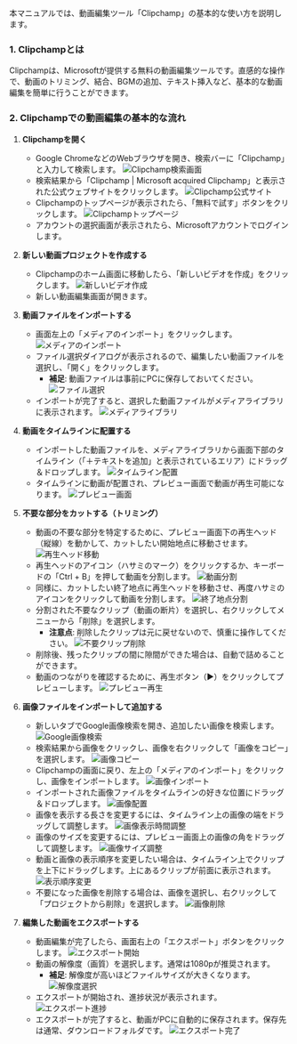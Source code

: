 本マニュアルでは、動画編集ツール「Clipchamp」の基本的な使い方を説明します。

### 1. Clipchampとは
Clipchampは、Microsoftが提供する無料の動画編集ツールです。直感的な操作で、動画のトリミング、結合、BGMの追加、テキスト挿入など、基本的な動画編集を簡単に行うことができます。

### 2. Clipchampでの動画編集の基本的な流れ

1.  **Clipchampを開く**
    * Google ChromeなどのWebブラウザを開き、検索バーに「Clipchamp」と入力して検索します。
    ![Clipchamp検索画面](screenshots/00_04.png)
    * 検索結果から「Clipchamp | Microsoft acquired Clipchamp」と表示された公式ウェブサイトをクリックします。
    ![Clipchamp公式サイト](screenshots/00_07.png)
    * Clipchampのトップページが表示されたら、「無料で試す」ボタンをクリックします。
    ![Clipchampトップページ](screenshots/00_11.png)
    * アカウントの選択画面が表示されたら、Microsoftアカウントでログインします。

2.  **新しい動画プロジェクトを作成する**
    * Clipchampのホーム画面に移動したら、「新しいビデオを作成」をクリックします。
    ![新しいビデオ作成](screenshots/00_18.png)
    * 新しい動画編集画面が開きます。

3.  **動画ファイルをインポートする**
    * 画面左上の「メディアのインポート」をクリックします。
    ![メディアのインポート](screenshots/00_26.png)
    * ファイル選択ダイアログが表示されるので、編集したい動画ファイルを選択し、「開く」をクリックします。
        * **補足**: 動画ファイルは事前にPCに保存しておいてください。
    ![ファイル選択](screenshots/00_36.png)
    * インポートが完了すると、選択した動画ファイルがメディアライブラリに表示されます。
    ![メディアライブラリ](screenshots/00_37.png)

4.  **動画をタイムラインに配置する**
    * インポートした動画ファイルを、メディアライブラリから画面下部のタイムライン（「＋テキストを追加」と表示されているエリア）にドラッグ＆ドロップします。
    ![タイムライン配置](screenshots/00_43.png)
    * タイムラインに動画が配置され、プレビュー画面で動画が再生可能になります。
    ![プレビュー画面](screenshots/00_44.png)

5.  **不要な部分をカットする（トリミング）**
    * 動画の不要な部分を特定するために、プレビュー画面下の再生ヘッド（縦線）を動かして、カットしたい開始地点に移動させます。
    ![再生ヘッド移動](screenshots/01_23.png)
    * 再生ヘッドのアイコン（ハサミのマーク）をクリックするか、キーボードの「Ctrl + B」を押して動画を分割します。
    ![動画分割](screenshots/01_24.png)
    * 同様に、カットしたい終了地点に再生ヘッドを移動させ、再度ハサミのアイコンをクリックして動画を分割します。
    ![終了地点分割](screenshots/01_43.png)
    * 分割された不要なクリップ（動画の断片）を選択し、右クリックしてメニューから「削除」を選択します。
        * **注意点**: 削除したクリップは元に戻せないので、慎重に操作してください。
    ![不要クリップ削除](screenshots/02_35.png)
    * 削除後、残ったクリップの間に隙間ができた場合は、自動で詰めることができます。
    * 動画のつながりを確認するために、再生ボタン（▶）をクリックしてプレビューします。
    ![プレビュー再生](screenshots/02_58.png)

6.  **画像ファイルをインポートして追加する**
    * 新しいタブでGoogle画像検索を開き、追加したい画像を検索します。
    ![Google画像検索](screenshots/03_52.png)
    * 検索結果から画像をクリックし、画像を右クリックして「画像をコピー」を選択します。
    ![画像コピー](screenshots/04_09.png)
    * Clipchampの画面に戻り、左上の「メディアのインポート」をクリックし、画像をインポートします。
    ![画像インポート](screenshots/04_18.png)
    * インポートされた画像ファイルをタイムラインの好きな位置にドラッグ＆ドロップします。
    ![画像配置](screenshots/04_20.png)
    * 画像を表示する長さを変更するには、タイムライン上の画像の端をドラッグして調整します。
    ![画像表示時間調整](screenshots/04_39.png)
    * 画像のサイズを変更するには、プレビュー画面上の画像の角をドラッグして調整します。
    ![画像サイズ調整](screenshots/04_50.png)
    * 動画と画像の表示順序を変更したい場合は、タイムライン上でクリップを上下にドラッグします。上にあるクリップが前面に表示されます。
    ![表示順序変更](screenshots/05_07.png)
    * 不要になった画像を削除する場合は、画像を選択し、右クリックして「プロジェクトから削除」を選択します。
    ![画像削除](screenshots/05_16.png)

7.  **編集した動画をエクスポートする**
    * 動画編集が完了したら、画面右上の「エクスポート」ボタンをクリックします。
    ![エクスポート開始](screenshots/05_25.png)
    * 動画の解像度（画質）を選択します。通常は1080pが推奨されます。
        * **補足**: 解像度が高いほどファイルサイズが大きくなります。
    ![解像度選択](screenshots/05_28.png)
    * エクスポートが開始され、進捗状況が表示されます。
    ![エクスポート進捗](screenshots/05_37.png)
    * エクスポートが完了すると、動画がPCに自動的に保存されます。保存先は通常、ダウンロードフォルダです。
    ![エクスポート完了](screenshots/05_43.png) 